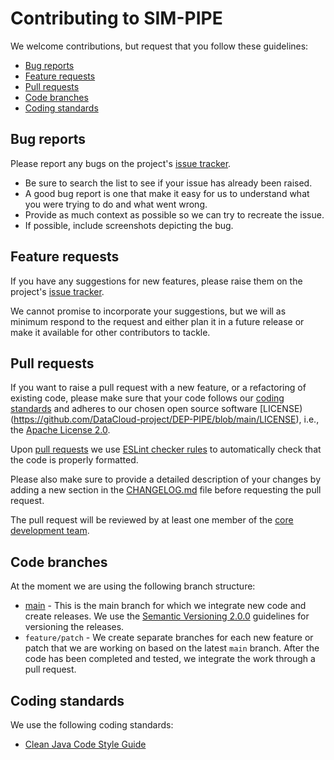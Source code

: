 # Contributing to SIM-PIPE

We welcome contributions, but request that you follow these guidelines:

* [Bug reports](#bug-reports)
* [Feature requests](#feature-requests)
* [Pull requests](#pull-requests)
* [Code branches](#code-branches)
* [Coding standards](#coding-standards)

## Bug reports

Please report any bugs on the project's [issue tracker](https://github.com/DataCloud-project/Monitoring-and-Drift-Detection-Libraries/issues). 

* Be sure to search the list to see if your issue has already been raised.
* A good bug report is one that make it easy for us to understand what you were trying to do and what went wrong.
* Provide as much context as possible so we can try to recreate the issue.
* If possible, include screenshots depicting the bug.

## Feature requests

If you have any suggestions for new features, please raise them on the project's [issue tracker](https://github.com/DataCloud-project/Monitoring-and-Drift-Detection-Libraries/issues).

We cannot promise to incorporate your suggestions, but we will as minimum respond to the request and either plan it in a future release or make it available for other contributors to tackle.

## Pull requests

If you want to raise a pull request with a new feature, or a refactoring of existing code, please make sure that your code follows our [coding standards](#coding-standards) and adheres to our chosen open source software [LICENSE)(https://github.com/DataCloud-project/DEP-PIPE/blob/main/LICENSE), i.e., the [Apache License 2.0](https://www.apache.org/licenses/LICENSE-2.0).

Upon [pull requests](#pull-requests) we use [ESLint checker rules](https://github.com/DataCloud-project/DEP-PIPE/blob/main/.eslintrc.cjs) to automatically check that the code is properly formatted.

Please also make sure to provide a detailed description of your changes by adding a new section in the [CHANGELOG.md](https://github.com/DataCloud-project/DEP-PIPE/blob/main/CHANGLOG.md) file before requesting the pull request.

The pull request will be reviewed by at least one member of the [core development team](https://github.com/DataCloud-project/DEP-PIPE/blob/main/README.md#core-development-team).

## Code branches

At the moment we are using the following branch structure:

* [main](https://github.com/DataCloud-project/Monitoring-and-Drift-Detection-Libraries) - This is the main branch for which we integrate new code and create releases. We use the [Semantic Versioning 2.0.0](https://semver.org/) guidelines for versioning the releases.
* `feature/patch` - We create separate branches for each new feature or patch that we are working on based on the latest `main` branch. After the code has been completed and tested, we integrate the work through a pull request. 

## Coding standards

We use the following coding standards:

* [Clean Java Code Style Guide](https://github.com/leonardolemie/clean-code-java)
